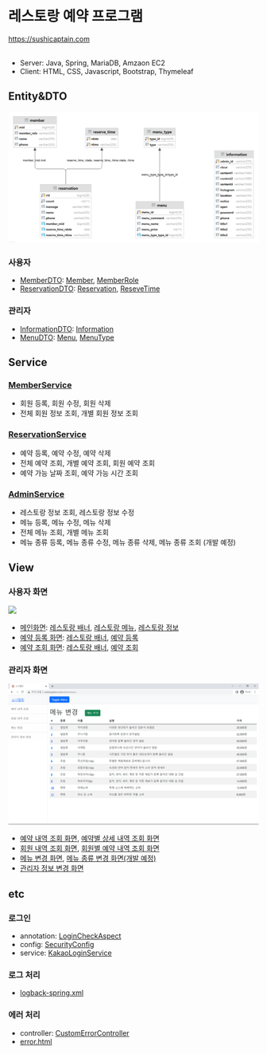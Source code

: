 # 레스토랑 예약 프로그램
https://sushicaptain.com <br><br>
- Server: Java, Spring, MariaDB, Amzaon EC2
- Client: HTML, CSS, Javascript, Bootstrap, Thymeleaf

## Entity&DTO
![](/readmeImg/erd.png)
### 사용자
- [MemberDTO](/src/main/java/com/example/sushi/dto/user/MemberDTO.java):
[Member](/src/main/java/com/example/sushi/entity/user/Member.java),
[MemberRole](/src/main/java/com/example/sushi/entity/user/MemberRole.java)
- [ReservationDTO](/src/main/java/com/example/sushi/dto/user/ReservationDTO.java):
[Reservation](/src/main/java/com/example/sushi/entity/user/Reservation.java),
[ReseveTime](/src/main/java/com/example/sushi/entity/user/ReserveTime.java)
    
### 관리자
- [InformationDTO](/src/main/java/com/example/sushi/dto/admin/InformationDTO.java):
[Information](/src/main/java/com/example/sushi/entity/admin/Information.java)
- [MenuDTO](/src/main/java/com/example/sushi/dto/admin/MenuDTO.java):
[Menu](/src/main/java/com/example/sushi/entity/admin/Menu.java),
[MenuType](/src/main/java/com/example/sushi/entity/admin/MenuType.java)


## Service
### [MemberService](/src/main/java/com/example/sushi/service/MemberServiceImpl.java)
- 회원 등록, 회원 수정, 회원 삭제
- 전체 회원 정보 조회, 개별 회원 정보 조회
### [ReservationService](/src/main/java/com/example/sushi/service/ReservationServiceImpl.java)
- 예약 등록, 예약 수정, 예약 삭제
- 전체 예약 조회, 개별 예약 조회, 회원 예약 조회
- 예약 가능 날짜 조회, 예약 가능 시간 조회
### [AdminService](/src/main/java/com/example/sushi/service/AdminServiceImpl.java)
- 레스토랑 정보 조회, 레스토랑 정보 수정
- 메뉴 등록, 메뉴 수정, 메뉴 삭제
- 전체 메뉴 조회, 개별 메뉴 조회
- 메뉴 종류 등록, 메뉴 종류 수정, 메뉴 종류 삭제, 메뉴 종류 조회 (개발 예정)


## View
### 사용자 화면
![](/readmeImg/user.png)
- [메인화면](/src/main/resources/templates/sushi/main.html):
[레스토랑 배너](/src/main/resources/templates/sushi/fragment/hero.html),
[레스토랑 메뉴](/src/main/resources/templates/sushi/fragment/menu.html),
[레스토랑 정보](/src/main/resources/templates/sushi/fragment/contact.html)
- [예약 등록 화면](/src/main/resources/templates/sushi/register.html):
[레스토랑 배너](/src/main/resources/templates/sushi/fragment/hero.html),
[예약 등록](/src/main/resources/templates/sushi/fragment/book.html)
- [예약 조회 화면](/src/main/resources/templates/sushi/register.html):
[레스토랑 배너](/src/main/resources/templates/sushi/fragment/hero.html),
[예약 조회](/src/main/resources/templates/sushi/fragment/special.html)

### 관리자 화면
![](/readmeImg/admin.png)
- [예약 내역 조회 화면](/src/main/resources/templates/admin/reservation.html),
[예약별 상세 내역 조회 화면](/src/main/resources/templates/admin/read.html)
- [회원 내역 조회 화면](/src/main/resources/templates/admin/member.html),
[회원별 예약 내역 조회 화면](/src/main/resources/templates/admin/list.html)
- [메뉴 변경 화면](/src/main/resources/templates/admin/menu.html),
[메뉴 종류 변경 화면(개발 예정)](/src/main/resources/templates/admin/menutype.html)
- [관리자 정보 변경 화면](/src/main/resources/templates/admin/information.html)



## etc
### 로그인
- annotation: [LoginCheckAspect](/src/main/java/com/example/sushi/annotation/LoginCheckAspect.java)
- config: [SecurityConfig](/src/main/java/com/example/sushi/config/SecurityConfig.java)
- service: [KakaoLoginService](/src/main/java/com/example/sushi/service/KakaoLoginService.java)
### 로그 처리
- [logback-spring.xml](/src/main/resources/logback-spring.xml)
### 에러 처리
- controller: [CustomErrorController](/src/main/java/com/example/sushi/controller/CustomErrorController.java)
- [error.html](/src/main/resources/templates/error.html)    
